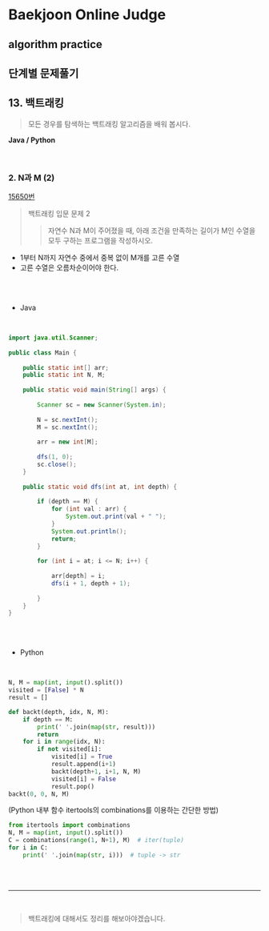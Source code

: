 # Baekjoon Online Judge

## algorithm practice

## 단계별 문제풀기

## 13. 백트래킹

> 모든 경우를 탐색하는 백트래킹 알고리즘을 배워 봅시다.

**Java / Python**

<br>

### 2. N과 M (2) 
[15650번](https://www.acmicpc.net/problem/15650) 
> 백트래킹 입문 문제 2
>> 자연수 N과 M이 주어졌을 때, 아래 조건을 만족하는 길이가 M인 수열을 모두 구하는 프로그램을 작성하시오.
- 1부터 N까지 자연수 중에서 중복 없이 M개를 고른 수열
- 고른 수열은 오름차순이어야 한다.

<br><br>

- Java
<br>

```java
import java.util.Scanner;
 
public class Main {
 
	public static int[] arr;
	public static int N, M;
 
	public static void main(String[] args) {
 
		Scanner sc = new Scanner(System.in);
 
		N = sc.nextInt();
		M = sc.nextInt();
 
		arr = new int[M];
        
		dfs(1, 0);
        sc.close();
	}
 
	public static void dfs(int at, int depth) {
 
		if (depth == M) {
			for (int val : arr) {
				System.out.print(val + " ");
			}
			System.out.println();
			return;
		}
        
		for (int i = at; i <= N; i++) {
 
			arr[depth] = i;
			dfs(i + 1, depth + 1);
 
		}
	}
}
```


<br><br>

- Python

<br>

```python
N, M = map(int, input().split())
visited = [False] * N
result = []

def backt(depth, idx, N, M):
    if depth == M:
        print(' '.join(map(str, result)))
        return
    for i in range(idx, N):
        if not visited[i]:
            visited[i] = True
            result.append(i+1)
            backt(depth+1, i+1, N, M)
            visited[i] = False
            result.pop()
backt(0, 0, N, M)
```

(Python 내부 함수  itertools의 combinations를 이용하는 간단한 방법)
```python
from itertools import combinations
N, M = map(int, input().split())
C = combinations(range(1, N+1), M)  # iter(tuple)
for i in C:
    print(' '.join(map(str, i)))  # tuple -> str
```

<br><br>

---

<br>

> 백트래킹에 대해서도 정리를 해보아야겠습니다.
